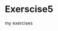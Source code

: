 # Exerscise5
my exercises
<html>
<main>
<body>
<body style=background-color="Aqua;">
</body>
</main>
</html>
